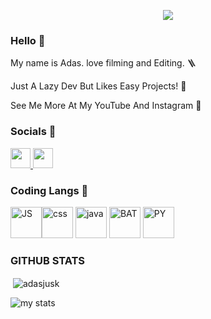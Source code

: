 <p align="center"><img src="https://github.com/user-attachments/assets/c58e8e88-b1e2-43fc-94c9-b271eccbff88" /></p>

### Hello 👋

My name is Adas. love filming and Editing. 🪜

Just A Lazy Dev But Likes Easy Projects! 🐻 

See Me More At My YouTube And Instagram 📸
### Socials 🎈
<a href="https://www.youtube.com/@theadas" target="_blank" rel="noreferrer"> <picture> <source media="(prefers-color-scheme: dark)" srcset="https://raw.githubusercontent.com/danielcranney/readme-generator/main/public/icons/socials/youtube-dark.svg" /> <source media="(prefers-color-scheme: light)" srcset="https://raw.githubusercontent.com/danielcranney/readme-generator/main/public/icons/socials/youtube.svg" /> <img src="https://raw.githubusercontent.com/danielcranney/readme-generator/main/public/icons/socials/youtube.svg" width="32" height="32" /> </picture> </a>
<a href="https://www.instagram.com/adasjusk/" target="_blank" rel="noreferrer"> <picture> <source media="(prefers-color-scheme: dark)" srcset="https://raw.githubusercontent.com/danielcranney/readme-generator/main/public/icons/socials/instagram-dark.svg" /> <source media="(prefers-color-scheme: light)" srcset="https://raw.githubusercontent.com/danielcranney/readme-generator/main/public/icons/socials/instagram.svg" /> <img src="https://raw.githubusercontent.com/danielcranney/readme-generator/main/public/icons/socials/instagram.svg" width="32" height="32" /> </picture> </a>
### Coding Langs 🛬
<img src="https://raw.githubusercontent.com/bablubambal/All_logo_and_pictures/1ac69ce5fbc389725f16f989fa53c62d6e1b4883/social%20icons/javascript.svg" alt="JS" height="50" width="50" /><img src="https://raw.githubusercontent.com/bablubambal/All_logo_and_pictures/refs/heads/main/others/css.svg" alt="css" height="50" width="50" />
<img src="https://raw.githubusercontent.com/bablubambal/All_logo_and_pictures/refs/heads/main/others/html.svg" alt="java" height="50" width="50" />
<img src="https://raw.githubusercontent.com/bablubambal/All_logo_and_pictures/refs/heads/main/programming%20languages/bash.svg" alt="BAT" height="50" width="50" />
<img src="https://raw.githubusercontent.com/bablubambal/All_logo_and_pictures/refs/heads/main/programming%20languages/python.svg" alt="PY" height="50" width="50" />

### GITHUB STATS
<p>&nbsp;<img align="center" src="https://github-readme-stats.vercel.app/api?username=adasjusk&show_icons=true&locale=en" alt="adasjusk" /></p>
<p><img align="left" src="https://github-readme-stats.vercel.app/api/top-langs?username=adasjusk&show_icons=true&locale=en&layout=compact" alt="my stats" /></p>
